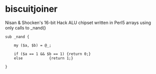 # biscuitjoiner
Nisan &amp; Shocken's 16-bit Hack ALU chipset written in Perl5 arrays using only calls to _nand()

```
sub _nand {

	my ($a, $b) = @_;
	
	if ($a == 1 && $b == 1) {return 0;}
	else 			{return 1;}

}

```


